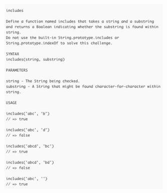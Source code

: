 ![screengrab of instructions](https://raw.githubusercontent.com/taylorjosephgriffin/warm-ups/master/warm-up15/warm-up-instructions/Untitled.jpeg?raw=true)
